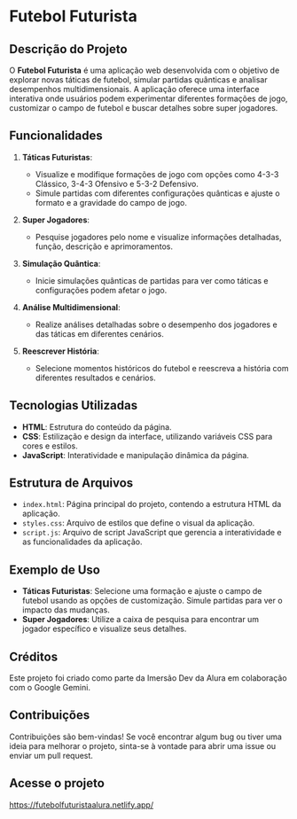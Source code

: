 # Futebol Futurista

## Descrição do Projeto

O **Futebol Futurista** é uma aplicação web desenvolvida com o objetivo de explorar novas táticas de futebol, simular partidas quânticas e analisar desempenhos multidimensionais. A aplicação oferece uma interface interativa onde usuários podem experimentar diferentes formações de jogo, customizar o campo de futebol e buscar detalhes sobre super jogadores.

## Funcionalidades

1. **Táticas Futuristas**:
    - Visualize e modifique formações de jogo com opções como 4-3-3 Clássico, 3-4-3 Ofensivo e 5-3-2 Defensivo.
    - Simule partidas com diferentes configurações quânticas e ajuste o formato e a gravidade do campo de jogo.

2. **Super Jogadores**:
    - Pesquise jogadores pelo nome e visualize informações detalhadas, função, descrição e aprimoramentos.

3. **Simulação Quântica**:
    - Inicie simulações quânticas de partidas para ver como táticas e configurações podem afetar o jogo.

4. **Análise Multidimensional**:
    - Realize análises detalhadas sobre o desempenho dos jogadores e das táticas em diferentes cenários.

5. **Reescrever História**:
    - Selecione momentos históricos do futebol e reescreva a história com diferentes resultados e cenários.

## Tecnologias Utilizadas

- **HTML**: Estrutura do conteúdo da página.
- **CSS**: Estilização e design da interface, utilizando variáveis CSS para cores e estilos.
- **JavaScript**: Interatividade e manipulação dinâmica da página.

## Estrutura de Arquivos

- `index.html`: Página principal do projeto, contendo a estrutura HTML da aplicação.
- `styles.css`: Arquivo de estilos que define o visual da aplicação.
- `script.js`: Arquivo de script JavaScript que gerencia a interatividade e as funcionalidades da aplicação.

## Exemplo de Uso

- **Táticas Futuristas**: Selecione uma formação e ajuste o campo de futebol usando as opções de customização. Simule partidas para ver o impacto das mudanças.
- **Super Jogadores**: Utilize a caixa de pesquisa para encontrar um jogador específico e visualize seus detalhes.

## Créditos
Este projeto foi criado como parte da Imersão Dev da Alura em colaboração com o Google Gemini.

## Contribuições

Contribuições são bem-vindas! Se você encontrar algum bug ou tiver uma ideia para melhorar o projeto, sinta-se à vontade para abrir uma issue ou enviar um pull request.

## Acesse o projeto
https://futebolfuturistaalura.netlify.app/

